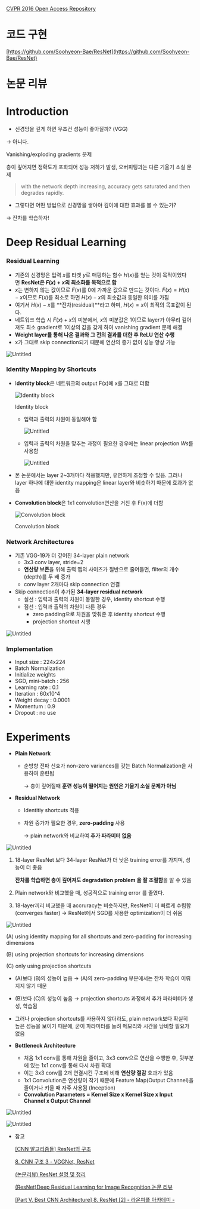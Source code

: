 [CVPR 2016 Open Access Repository](https://openaccess.thecvf.com/content_cvpr_2016/html/He_Deep_Residual_Learning_CVPR_2016_paper.html)

# 코드 구현

[https://github.com/Soohyeon-Bae/ResNet](https://github.com/Soohyeon-Bae/ResNet)

# 논문 리뷰

# Introduction

- 신경망을 깊게 하면 무조건 성능이 좋아질까? (VGG)

→ 아니다.

Vanishing/exploding gradients 문제

층이 깊어지면 정확도가 포화되어 성능 저하가 발생, 오버피팅과는 다른 기울기 소실 문제

> with the network depth increasing, accuracy gets saturated and then degrades rapidly.
> 
- 그렇다면 어떤 방법으로 신경망을 쌓아야 깊이에 대한 효과를 볼 수 있는가?

→ 잔차를 학습하자!

# Deep Residual Learning

### Residual Learning

- 기존의 신경망은 입력 $x$를 타겟 $y$로 매핑하는 함수 $H(x)$를 얻는 것이 목적이었다면 **ResNet은 $F(x) + x$의 최소화를 목적으로 함**
- $x$는 변하지 않는 값이므로 $F(x)$를 0에 가까운 값으로 만드는 것이다. $F(x) = H(x) - x$이므로 $F(x)$를 최소로 하면 $H(x) - x$의 최솟값과 동일한 의미를 가짐
- 여기서 $H(x) - x$를 **잔차(residual)**라고 하며, $H(x) = x$이 최적의 목표값이 된다.
- 네트워크 학습 시 $F(x)+x$의 미분에서,  $x$의 미분값은 1이므로 layer가 아무리 깊어져도 최소 gradient로 1이상의 값을 갖게 하여  vanishing gradient 문제 해결
- **Weight layer를 통해 나온 결과와 그 전의 결과를 더한 후 ReLU 연산 수행**
- x가 그대로 skip connection되기 때문에 연산의 증가 없이 성능 향상 가능

![Untitled](https://s3-us-west-2.amazonaws.com/secure.notion-static.com/09b24b39-7971-41af-a001-3345ba8d09ee/Untitled.png)

### Identity Mapping by Shortcuts

- I**dentity block**은 네트워크의 output F(x)에 x를 그대로 더함
    
    ![Identity block](https://s3-us-west-2.amazonaws.com/secure.notion-static.com/272681bb-88fe-4180-8387-f0b128b9f2e0/Untitled.png)
    
    Identity block
    
    - 입력과 출력의 차원이 동일해야 함
        
        ![Untitled](https://s3-us-west-2.amazonaws.com/secure.notion-static.com/372e1402-f3d0-49a4-8522-6700eb1af5c2/Untitled.png)
        
    - 입력과 출력의 차원을 맞추는 과정이 필요한 경우에는 linear projection $Ws$를 사용함
        
        ![Untitled](https://s3-us-west-2.amazonaws.com/secure.notion-static.com/24b4d497-fadd-4bd8-be9e-7c4fa1d3a601/Untitled.png)
        
- 본 논문에서는 layer 2~3개마다 적용했지만, 유연하게 조정할 수 있음. 그러나 layer 하나에 대한 identity mapping은 linear layer와 비슷하기 때문에 효과가 없음
- **Convolution block**은 1x1 convolution연산을 거친 후 F(x)에 더함
    
    ![Convolution block](https://s3-us-west-2.amazonaws.com/secure.notion-static.com/5678f609-d9a0-42ea-8926-5a44844d3525/Untitled.png)
    
    Convolution block
    

### Network Architectures

- 기존 VGG-19가 더 깊어진 34-layer plain network
    - 3x3 conv layer, stride=2
    - **연산량 보존**을 위해 출력 맵의 사이즈가 절반으로 줄어들면, filter의 개수(depth)를 두 배 증가
    - conv layer 2개마다 skip connection 연결
- Skip connection이 추가된 **34-layer residual network**
    - 실선 : 입력과 출력의 차원이 동일한 경우, identity shortcut 수행
    - 점선 : 입력과 출력의 차원이 다른 경우
        - zero padding으로 차원을 맞춰준 후 identity shortcut 수행
        - projection shortcut 시행

![Untitled](https://s3-us-west-2.amazonaws.com/secure.notion-static.com/3064f807-7ee1-4c4b-8ec3-7efa9d1e7e3f/Untitled.png)

### Implementation

- Input size : 224x224
- Batch Normalization
- Initialize weights
- SGD, mini-batch : 256
- Learning rate : 0.1
- Iteration : 60x10^4
- Weight decay : 0.0001
- Momentum : 0.9
- Dropout : no use

# Experiments

- **Plain Network**
    - 순방향 전파 신호가 non-zero variances를 갖는 Batch Normalization을 사용하여 훈련됨
        
        → 층이 깊어질때 **훈련 성능이 떨어지는 원인은 기울기 소실 문제가 아님**
        
- **Residual Network**
    - Identitiy shortcuts 적용
    - 차원 증가가 필요한 경우, **zero-padding** 사용
        
        → plain network와 비교하여 **추가 파라미터 없음**
        

![Untitled](https://s3-us-west-2.amazonaws.com/secure.notion-static.com/87fe7a82-c343-4cb3-86dd-9c9785e12f37/Untitled.png)

1. 18-layer ResNet 보다 34-layer ResNet가 더 낮은 training error를 가지며, 성능이 더 좋음
    
    **잔차를 학습하면 층이 깊어져도 degradation problem 을 잘 조절함**을 알 수 있음
    
2. Plain network와 비교했을 때, 성공적으로 training error 를 줄였다.
3. 18-layer끼리 비교했을 때 accruracy는 비슷하지만, ResNet이 더 빠르게 수렴함(converges faster)
→ ResNet에서 SGD를 사용한 optimization이 더 쉬움

![Untitled](https://s3-us-west-2.amazonaws.com/secure.notion-static.com/e27d8654-e658-4f67-b992-c43d0a15bf85/Untitled.png)

(A) using identity mapping for all shortcuts and zero-padding for increasing dimensions

(B) using projection shortcuts for increasing dimensions

(C) only using projection shortcuts 

- (A)보다 (B)의 성능이 높음 → (A)의 zero-padding 부분에서는 잔차 학습이 이뤄지지 않기 때문
- (B)보다 (C)의 성능이 높음 → projection shortcuts 과정에서 추가 파라미터가 생성, 학습됨
- 그러나 projection shortcuts를 사용하지 않더라도, plain network보다 확실히 높은 성능을 보이기 때문에, 굳이 파라미터를 늘려 메모리와 시간을 낭비할 필요가 없음

- **Bottleneck Architecture**
    - 처음 1x1 conv를 통해 차원을 줄이고, 3x3 conv으로 연산을 수행한 후, 뒷부분에 있는  1x1 conv를 통해 다시 차원 확대
    - 이는 3x3 conv를 2개 연결시킨 구조에 비해 **연산량 절감** 효과가 있음
    - 1x1 Convolution은 연산량이 작기 때문에 Feature Map(Output Channel)을 줄이거나 키울 때 자주 사용됨 (Inception)
    - **Convolution Parameters = Kernel Size x Kernel Size x Input Channel x Output Channel**

![Untitled](https://s3-us-west-2.amazonaws.com/secure.notion-static.com/5359cb0c-17ea-4108-b533-8ca5ab48ad05/Untitled.png)

![Untitled](https://s3-us-west-2.amazonaws.com/secure.notion-static.com/9ada9b58-782e-4bd2-926d-b2bf14841d55/Untitled.png)

- 참고
    
    [[CNN 알고리즘들] ResNet의 구조](https://bskyvision.com/644)
    
    [8. CNN 구조 3 - VGGNet, ResNet](https://m.blog.naver.com/laonple/221259295035)
    
    [(논문리뷰) ResNet 설명 및 정리](https://ganghee-lee.tistory.com/41)
    
    [(ResNet)Deep Residual Learning for Image Recognition 논문 리뷰](https://tobigs.gitbook.io/tobigs/deep-learning/computer-vision/resnet-deep-residual-learning-for-image-recognition)
    
    [[Part Ⅴ. Best CNN Architecture] 8. ResNet [2] - 라온피플 아카데미 -](https://m.blog.naver.com/laonple/220764986252)
